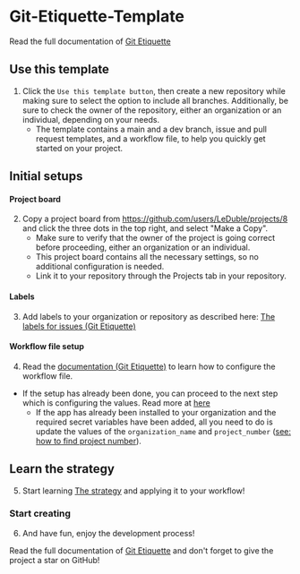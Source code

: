 # Git-Etiquette-Template

Read the full documentation of <a href="https://github.com/LeDuble/Git-Etiquette/">Git Etiquette</a>

## Use this template
1. Click the `Use this template button`, then create a new repository while making sure to select the option to include all branches. Additionally, be sure to check the owner of the repository, either an organization or an individual, depending on your needs.
    * The template contains a main and a dev branch, issue and pull request templates, and a workflow file, to help you quickly get started on your project.

## Initial setups

#### Project board
2. Copy a project board from https://github.com/users/LeDuble/projects/8 and click the three dots in the top right, and select "Make a Copy". 
    * Make sure to verify that the owner of the project is going correct before proceeding, either an organization or an individual.
    * This project board contains all the necessary settings, so no additional configuration is needed.
    * Link it to your repository through the Projects tab in your repository.

#### Labels
3. Add labels to your organization or repository as described here: <a href="https://github.com/LeDuble/Git-Etiquette#labe">The labels for issues (Git Etiquette)</a>

#### Workflow file setup
4. Read the <a href="https://github.com/LeDuble/Git-Etiquette#wfile">documentation (Git Etiquette)</a> to learn how to configure the workflow file.
* If the setup has already been done, you can proceed to the next step which is configuring the values. Read more at <a href="https://github.com/LeDuble/Git-Etiquette#editing-the-parameters-in-wfprojectsyml-file">here</a>
    * If the app has already been installed to your organization and the required secret variables have been added, all you need to do is update the values of the `organization_name` and `project_number` (<a href="https://github.com/LeDuble/Git-Etiquette#finding-number-of-project-board">see: how to find project number</a>).

## Learn the strategy
5. Start learning <a href="https://github.com/LeDuble/Git-Etiquette#git-strategy-and-usage">The strategy</a> and applying it to your workflow!

### Start creating
6. And have fun, enjoy the development process!

Read the full documentation of <a href="https://github.com/LeDuble/Git-Etiquette/">Git Etiquette</a> and don't forget to give the project a star on GitHub!